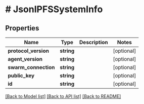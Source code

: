 # # JsonIPFSSystemInfo

## Properties

Name | Type | Description | Notes
------------ | ------------- | ------------- | -------------
**protocol_version** | **string** |  | [optional]
**agent_version** | **string** |  | [optional]
**swarm_connection** | **string** |  | [optional]
**public_key** | **string** |  | [optional]
**id** | **string** |  | [optional]

[[Back to Model list]](../../README.md#models) [[Back to API list]](../../README.md#endpoints) [[Back to README]](../../README.md)
